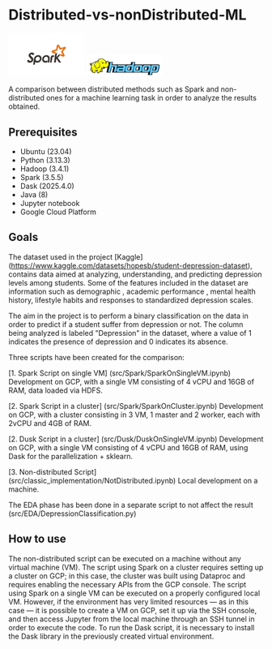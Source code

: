 # Distributed-vs-nonDistributed-ML
<img src="img/sparkLogo.png" width="150"> <img src="img/hadoopLogo.png" width="150">

A comparison between distributed methods such as Spark and non-distributed ones for a machine learning task in order to analyze the results obtained.

## Prerequisites
- Ubuntu (23.04)
- Python (3.13.3)
- Hadoop (3.4.1)
- Spark (3.5.5)
- Dask (2025.4.0)
- Java (8)
- Jupyter notebook
- Google Cloud Platform

## Goals
The dataset used in the project [Kaggle] (https://www.kaggle.com/datasets/hopesb/student-depression-dataset), contains data aimed at analyzing, understanding, and predicting depression levels among students. Some of the features included in the dataset are information such as demographic , academic performance ,  mental health history, lifestyle habits and responses to standardized depression scales.

The aim in the project is to perform a binary classification on the data in order to predict if a student suffer from depression or not. The column being analyzed is labeled "Depression" in the dataset, where a value of 1 indicates the presence of depression and 0 indicates its absence.

Three scripts have been created for the comparison:

[1. Spark Script on single VM] (src/Spark/SparkOnSingleVM.ipynb) Development on GCP, with a single VM consisting of 4 vCPU and 16GB of RAM, data loaded via HDFS.

[2. Spark Script in a cluster] (src/Spark/SparkOnCluster.ipynb) Development on GCP, with a cluster consisting in 3 VM, 1 master and 2 worker, each with 2vCPU and 4GB of RAM.

[2. Dusk Script in a cluster] (src/Dusk/DuskOnSingleVM.ipynb) Development on GCP, with a single VM consisting of 4 vCPU and 16GB of RAM, using Dask for the parallelization + sklearn.

[3. Non-distributed Script] (src/classic_implementation/NotDistributed.ipynb) Local development on a machine.

The EDA phase has been done in a separate script to not affect the result (src/EDA/DepressionClassification.py)

## How to use
The non-distributed script can be executed on a machine without any virtual machine (VM).
The script using Spark on a cluster requires setting up a cluster on GCP; in this case, the cluster was built using Dataproc and requires enabling the necessary APIs from the GCP console.
The script using Spark on a single VM can be executed on a properly configured local VM. However, if the environment has very limited resources — as in this case — it is possible to create a VM on GCP, set it up via the SSH console, and then access Jupyter from the local machine through an SSH tunnel in order to execute the code.
To run the Dask script, it is necessary to install the Dask library in the previously created virtual environment.
